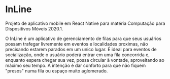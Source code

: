 # InLine
Projeto de aplicativo mobile em React Native para matéria Computação para Dispositivos Móveis 2020.1.

O InLine é um aplicativo de gerenciamento de filas para que seus usuários possam trafegar livremente em eventos e localidades proximas, não precisando estarem parados em um unico lugar. É ideal para eventos de socialização, onde o usuário poderá entrar em uma fila concorrida e, enquanto espera chegar sua vez, possa circular à vontade, aproveitando ao máximo seu tempo. A intenção é dar conforto para que não fiquem "presos" numa fila ou espaço muito aglomerado.
